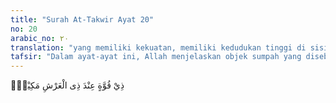 ```yaml
---
title: "Surah At-Takwir Ayat 20"
no: 20
arabic_no: ٢٠
translation: "yang memiliki kekuatan, memiliki kedudukan tinggi di sisi (Allah) yang memiliki ‘Arsy,"
tafsir: "Dalam ayat-ayat ini, Allah menjelaskan objek sumpah yang disebutkan dalam ayat 15-18 di atas, yaitu sesungguhnya apa yang diberitahukan oleh Muhammad saw tentang peristiwa-peristiwa hari Kiamat bukanlah kata-kata seorang dukun atau isapan jempol. Akan tetapi, benar-benar wahyu yang dibawa oleh Malaikat Jibril dari Tuhannya. Allah telah menyifati utusan yang membawa Al-Qur'an tersebut, yaitu Malaikat Jibril, dengan lima macam sifat yang mengandung keutamaan:\n\n1.Yang mulia pada sisi Tuhannya karena Allah memberikan padanya sesuatu yang paling berharga yaitu hidayah, dan memerintahkannya untuk menyampaikan hidayah itu kepada para nabi-Nya diteruskan kepada para hamba-Nya.\n\n2.Yang mempunyai kekuatan dalam memelihara Al-Qur'an jauh dari sifat pelupa atau keliru.\n\n3.Yang mempunyai kedudukan tinggi di sisi Allah yang mempunyai 'Arasy.\n\n4.Yang ditaati di kalangan malaikat karena kewenangannya.\n\n5.Yang dipercaya untuk menyampaikan wahyu karena terpelihara dari sifat-sifat khianat dan penyelewengan."
---
```

ذِيْ قُوَّةٍ عِنْدَ ذِى الْعَرْشِ مَكِيْنٍۙ
